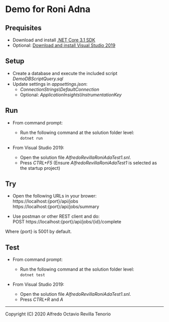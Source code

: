 ﻿
# Demo for Roni Adna


## Prequisites

- Download and install [.NET Core 3.1 SDK](https://download.visualstudio.microsoft.com/download/pr/547f9f81-599a-4b58-9322-d1d158385df6/ebe3e02fd54c29487ac32409cb20d352/dotnet-sdk-3.1.401-win-x64.exe)
- Optional: [Download and install Visual Studio 2019](https://visualstudio.microsoft.com/es/downloads)

## Setup
- Create a database and execute the included script *DemoDBScriptQuery.sql*
- Update settings in *appsettings.json*:
  - *ConnectionStrings\DefaultConnection*
  - Optional: *ApplicationInsights\InstrumentationKey*


## Run

- From command prompt:
  - Run the following command at the solution folder level:<br>
    `dotnet run`

- From Visual Studio 2019:
  - Open the solution file *AlfredoRevillaRoniAdaTest1.snl*.
  - Press *CTRL+F5* (Ensure *AlfredoRevillaRoniAdaTest1* is selected as the startup project)

## Try
- Open the following URLs in your brower:<br>
https://localhost:{port}/api/jobs<br>
https://localhost:{port}/api/jobs/summary

- Use postman or other REST client and do:<br>
POST https://localhost:{port}/api/jobs/{id}/complete

Where {port} is 5001 by default.


## Test
- From command prompt:
  - Run the following command at the solution folder level:<br>
    `dotnet test`

- From Visual Studio 2019:
  - Open the solution file *AlfredoRevillaRoniAdaTest1.snl*.
  - Press *CTRL+R* and *A*

---
Copyright (C) 2020 Alfredo Octavio Revilla Tenorio

